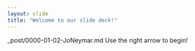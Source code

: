 ```yaml
---
layout: slide
title: "Welcome to our slide deck!"
---
```

_post/0000-01-02-JoNeymar.md
Use the right arrow to begin!
